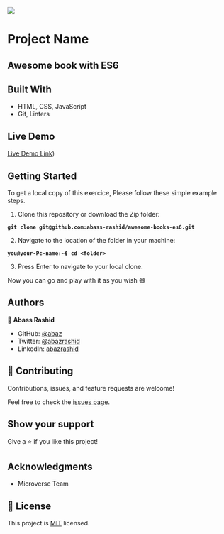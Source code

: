 ![](https://img.shields.io/badge/Microverse-blueviolet)

# Project Name

## Awesome book with ES6


## Built With


- HTML, CSS, JavaScript
- Git, Linters

## Live Demo 

[Live Demo Link](https://abass-rashid.github.io/awesome-book-ES6/))

## Getting Started
To get a local copy of this exercice, Please follow these simple example steps.

1. Clone this repository or download the Zip folder:

**``git clone git@github.com:abass-rashid/awesome-books-es6.git``**

2. Navigate to the location of the folder in your machine:

**``you@your-Pc-name:~$ cd <folder>``**

3. Press Enter to navigate to your local clone.

Now you can go and play with it as you wish :smile:

## Authors

👤 **Abass Rashid**

- GitHub: [@abaz](https://github.com/abass-rashid/)
- Twitter: [@abazrashid](https://twitter.com/abass10)
- LinkedIn: [abazrashid](https://www.linkedin.com/in/abass-rashid254/)


## 🤝 Contributing

Contributions, issues, and feature requests are welcome!

Feel free to check the [issues page](https://github.com/Abass-rashid/awesome-books-es6/issues).

## Show your support

Give a ⭐️ if you like this project!

## Acknowledgments

- Microverse Team 


## 📝 License

This project is [MIT](./MIT.md) licensed.
